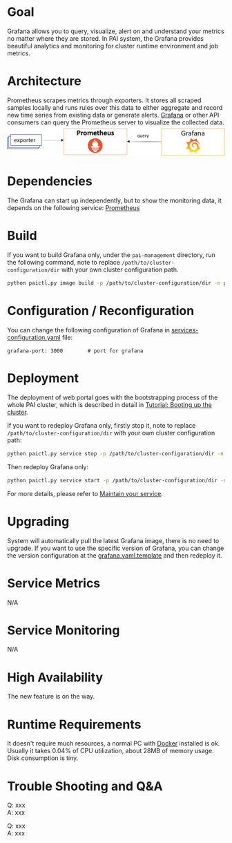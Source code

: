 # Goal

 Grafana allows you to query, visualize, alert on and understand your metrics no matter where they are stored. In PAI system, the Grafana provides beautiful analytics and monitoring for cluster runtime environment and job metrics.

# Architecture

Prometheus scrapes metrics through exporters. It stores all scraped samples locally and runs rules over this data to either aggregate and record new time series from existing data or generate alerts. [Grafana](https://grafana.com/) or other API consumers can query the Prometheus server to visualize the collected data.
![Architecture](grafana.png)


# Dependencies

The Grafana can start up independently, but to show the monitoring data, it depends on the following service:
[Prometheus](../../src/prometheus)

# Build

If you want to build Grafana only, under the `pai-management` directory, run the following command, note to replace `/path/to/cluster-configuration/dir` with your own cluster configuration path.

```sh
python paictl.py image build -p /path/to/cluster-configuration/dir -n grafana
```

# Configuration / Reconfiguration
You can change the following configuration of Grafana in [services-configuration.yaml](../../examples/cluster-configuration/services-configuration.yaml) file:

```
grafana-port: 3000        # port for grafana
```

# Deployment

The deployment of web portal goes with the bootstrapping process of the whole PAI cluster, which is described in detail in [Tutorial: Booting up the cluster](https://github.com/Microsoft/pai/blob/master/pai-management/doc/cluster-bootup.md).

If you want to redeploy Grafana only, firstly stop it, note to replace `/path/to/cluster-configuration/dir` with your own cluster configuration path:

```sh
python paictl.py service stop -p /path/to/cluster-configuration/dir -n grafana
```
Then redeploy Grafana only:

```sh
python paictl.py service start -p /path/to/cluster-configuration/dir -n grafana
```
For more details, please refer to [Maintain your service](../pai-management/doc/service-maintain.md).
# Upgrading

System will automatically pull the latest Grafana image, there is no need to upgrade. If you want to use the specific version of Grafana, you can change the version configuration at the [grafana.yaml.template](https://github.com/Microsoft/pai/blob/dc64643966eaa98a7c854e272e1aa8f2f9b76ca9/pai-management/bootstrap/grafana/grafana.yaml.template#L44) and then redeploy it.
# Service Metrics

N/A

# Service Monitoring

N/A

# High Availability

The new feature is on the way.

# Runtime Requirements

It doesn't require much resources, a normal PC with [Docker](https://docs.docker.com/install/linux/docker-ce/ubuntu/) installed is ok.
Usually it takes 0.04% of CPU utilization, about 28MB of memory usage. Disk consumption is tiny.

# Trouble Shooting and Q&A

Q: xxx  
A: xxx

Q: xxx  
A: xxx
